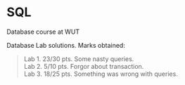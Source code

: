 # SQL
Database course at WUT

Database Lab solutions. Marks obtained:
>Lab 1. 23/30 pts. Some nasty queries. </br>
>Lab 2. 5/10 pts. Forgor about transaction. </br>
>Lab 3. 18/25 pts. Something was wrong with queries.
